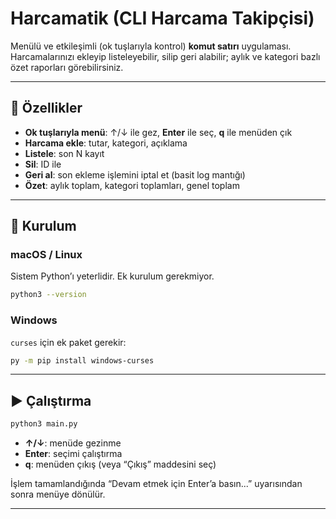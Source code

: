 # Harcamatik (CLI Harcama Takipçisi)

Menülü ve etkileşimli (ok tuşlarıyla kontrol) **komut satırı** uygulaması. Harcamalarınızı ekleyip listeleyebilir, silip geri alabilir; aylık ve kategori bazlı özet raporları görebilirsiniz.

---

## 🚀 Özellikler
- **Ok tuşlarıyla menü**: ↑/↓ ile gez, **Enter** ile seç, **q** ile menüden çık
- **Harcama ekle**: tutar, kategori, açıklama
- **Listele**: son N kayıt
- **Sil**: ID ile
- **Geri al**: son ekleme işlemini iptal et (basit log mantığı)
- **Özet**: aylık toplam, kategori toplamları, genel toplam

---

## 🧰 Kurulum

### macOS / Linux
Sistem Python’ı yeterlidir. Ek kurulum gerekmiyor.
```bash
python3 --version
```

### Windows
`curses` için ek paket gerekir:
```bash
py -m pip install windows-curses
```

---

## ▶️ Çalıştırma
```bash
python3 main.py
```
- **↑/↓**: menüde gezinme  
- **Enter**: seçimi çalıştırma  
- **q**: menüden çıkış (veya “Çıkış” maddesini seç)  

İşlem tamamlandığında “Devam etmek için Enter’a basın...” uyarısından sonra menüye dönülür.

---